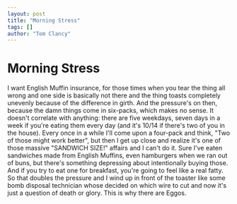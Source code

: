 ```yaml
---
layout: post
title: "Morning Stress"
tags: []
author: "Tom Clancy"
---
```


# Morning Stress

<p>I want English Muffin insurance, for those times when you tear the thing all wrong and one side is basically not there and the thing toasts completely unevenly because of the difference in girth. And the pressure's on then, because the damn things come in six-packs, which makes no sense. It doesn't correlate with anything: there are five weekdays, seven days in a week if you're eating them every day (and it's 10/14 if there's two of you in the house). Every once in a while I'll come upon a four-pack and think, "Two of those might work better", but then I get up close and realize it's one of those massive "SANDWICH SIZE!" affairs and I can't do it. Sure I've eaten sandwiches made from English Muffins, even hamburgers when we ran out of buns, but there's something depressing about intentionally buying those. And if you try to eat one for breakfast, you're going to feel like a real fatty. So that doubles the pressure and I wind up in front of the toaster like some bomb disposal technician whose decided on which wire to cut and now it's just a question of death or glory. This is why there are Eggos.</p>
